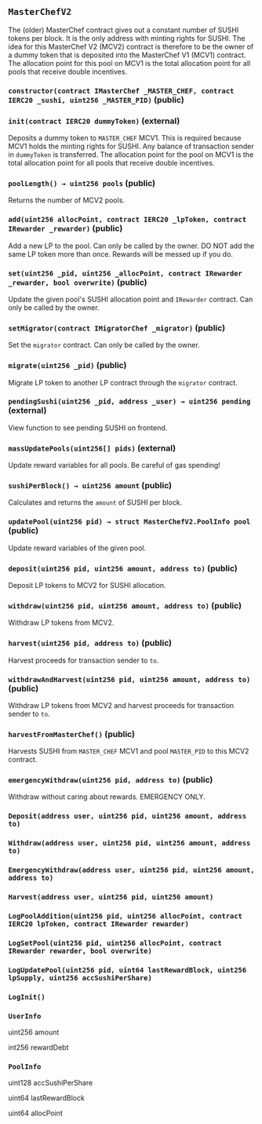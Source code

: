 ## `MasterChefV2`

The (older) MasterChef contract gives out a constant number of SUSHI tokens per block.
It is the only address with minting rights for SUSHI.
The idea for this MasterChef V2 (MCV2) contract is therefore to be the owner of a dummy token
that is deposited into the MasterChef V1 (MCV1) contract.
The allocation point for this pool on MCV1 is the total allocation point for all pools that receive double incentives.




### `constructor(contract IMasterChef _MASTER_CHEF, contract IERC20 _sushi, uint256 _MASTER_PID)` (public)





### `init(contract IERC20 dummyToken)` (external)

Deposits a dummy token to `MASTER_CHEF` MCV1. This is required because MCV1 holds the minting rights for SUSHI.
Any balance of transaction sender in `dummyToken` is transferred.
The allocation point for the pool on MCV1 is the total allocation point for all pools that receive double incentives.




### `poolLength() → uint256 pools` (public)

Returns the number of MCV2 pools.



### `add(uint256 allocPoint, contract IERC20 _lpToken, contract IRewarder _rewarder)` (public)

Add a new LP to the pool. Can only be called by the owner.
DO NOT add the same LP token more than once. Rewards will be messed up if you do.




### `set(uint256 _pid, uint256 _allocPoint, contract IRewarder _rewarder, bool overwrite)` (public)

Update the given pool's SUSHI allocation point and `IRewarder` contract. Can only be called by the owner.




### `setMigrator(contract IMigratorChef _migrator)` (public)

Set the `migrator` contract. Can only be called by the owner.




### `migrate(uint256 _pid)` (public)

Migrate LP token to another LP contract through the `migrator` contract.




### `pendingSushi(uint256 _pid, address _user) → uint256 pending` (external)

View function to see pending SUSHI on frontend.




### `massUpdatePools(uint256[] pids)` (external)

Update reward variables for all pools. Be careful of gas spending!




### `sushiPerBlock() → uint256 amount` (public)

Calculates and returns the `amount` of SUSHI per block.



### `updatePool(uint256 pid) → struct MasterChefV2.PoolInfo pool` (public)

Update reward variables of the given pool.




### `deposit(uint256 pid, uint256 amount, address to)` (public)

Deposit LP tokens to MCV2 for SUSHI allocation.




### `withdraw(uint256 pid, uint256 amount, address to)` (public)

Withdraw LP tokens from MCV2.




### `harvest(uint256 pid, address to)` (public)

Harvest proceeds for transaction sender to `to`.




### `withdrawAndHarvest(uint256 pid, uint256 amount, address to)` (public)

Withdraw LP tokens from MCV2 and harvest proceeds for transaction sender to `to`.




### `harvestFromMasterChef()` (public)

Harvests SUSHI from `MASTER_CHEF` MCV1 and pool `MASTER_PID` to this MCV2 contract.



### `emergencyWithdraw(uint256 pid, address to)` (public)

Withdraw without caring about rewards. EMERGENCY ONLY.





### `Deposit(address user, uint256 pid, uint256 amount, address to)`





### `Withdraw(address user, uint256 pid, uint256 amount, address to)`





### `EmergencyWithdraw(address user, uint256 pid, uint256 amount, address to)`





### `Harvest(address user, uint256 pid, uint256 amount)`





### `LogPoolAddition(uint256 pid, uint256 allocPoint, contract IERC20 lpToken, contract IRewarder rewarder)`





### `LogSetPool(uint256 pid, uint256 allocPoint, contract IRewarder rewarder, bool overwrite)`





### `LogUpdatePool(uint256 pid, uint64 lastRewardBlock, uint256 lpSupply, uint256 accSushiPerShare)`





### `LogInit()`






### `UserInfo`


uint256 amount


int256 rewardDebt


### `PoolInfo`


uint128 accSushiPerShare


uint64 lastRewardBlock


uint64 allocPoint



